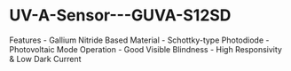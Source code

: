 # UV-A-Sensor---GUVA-S12SD
Features - Gallium Nitride Based Material - Schottky-type Photodiode - Photovoltaic Mode Operation - Good Visible Blindness - High Responsivity &amp; Low Dark Current 
